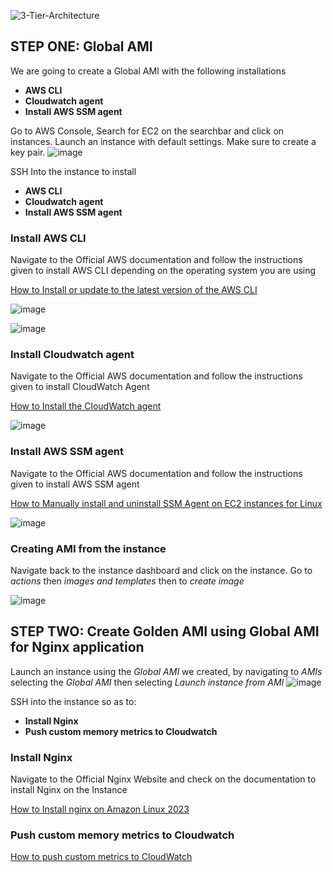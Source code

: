 ![3-Tier-Architecture](https://github.com/user-attachments/assets/67ee557d-365b-42ca-951e-207f1df641e7)

## STEP ONE: Global AMI
We are going to create a Global AMI with the following installations

* **AWS CLI**
* **Cloudwatch agent**
* **Install AWS SSM agent**

Go to AWS Console, Search for EC2 on the searchbar and click on instances. Launch an instance with default settings. Make sure to create a key pair. 
![image](https://github.com/user-attachments/assets/7b8eecf5-179f-4aa8-b097-f8bfa8c0599c)

SSH Into the instance to install
* **AWS CLI**
* **Cloudwatch agent**
* **Install AWS SSM agent**

### Install AWS CLI
Navigate to the Official AWS documentation and follow the instructions given to install AWS CLI depending on the operating system you are using

[How to Install or update to the latest version of the AWS CLI](https://docs.aws.amazon.com/cli/latest/userguide/getting-started-install.html)

![image](https://github.com/user-attachments/assets/2b20c94f-caff-4f0d-8b64-e85793b70c79)

![image](https://github.com/user-attachments/assets/f529cb84-a98d-4efb-adc5-615432f15ef8)


### Install Cloudwatch agent
Navigate to the Official AWS documentation and follow the instructions given to install CloudWatch Agent

[How to Install the CloudWatch agent](https://docs.aws.amazon.com/AmazonCloudWatch/latest/monitoring/install-CloudWatch-Agent-on-EC2-Instance.html)

![image](https://github.com/user-attachments/assets/51da8e61-b4ba-42b4-ac4c-dca896cd299b)


### Install AWS SSM agent
Navigate to the Official AWS documentation and follow the instructions given to install AWS SSM agent

[How to Manually install and uninstall SSM Agent on EC2 instances for Linux](https://docs.aws.amazon.com/systems-manager/latest/userguide/manually-install-ssm-agent-linux.html)

![image](https://github.com/user-attachments/assets/864fcb80-ad77-4d12-ade5-1599e8575859)


### Creating AMI from the instance
Navigate back to the instance dashboard and click on the instance. Go to *actions* then *images and templates* then to *create image* 

![image](https://github.com/user-attachments/assets/8aec1ff3-d829-4a2e-b260-c234de54fc9e)

## STEP TWO: Create Golden AMI using Global AMI for Nginx application

Launch an instance using the *Global AMI* we created, by navigating to *AMIs* selecting the *Global AMI* then selecting *Launch instance from AMI* 
![image](https://github.com/user-attachments/assets/bfd45b83-dcd9-4266-80ee-d32bf045f10e)

SSH into the instance so as to: 

* **Install Nginx**
* **Push custom memory metrics to Cloudwatch**

### Install Nginx
Navigate to the Official Nginx Website and check on the documentation to install Nginx on the Instance

[How to Install nginx on Amazon Linux 2023](https://docs.nginx.com/nginx/admin-guide/installing-nginx/installing-nginx-open-source/)

### Push custom memory metrics to Cloudwatch


[How to push custom metrics to CloudWatch](https://repost.aws/knowledge-center/cloudwatch-push-custom-metrics)









